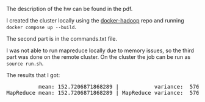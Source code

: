 The description of the hw can be found in the pdf.

I created the cluster locally using the [docker-hadoop](https://github.com/big-data-europe/docker-hadoop) repo
and running ```docker compose up --build```. 

The second part is in the commands.txt file.

I was not able to run mapreduce locally due to memory issues, so the third part was done on the remote cluster.
On the cluster the job can be run as ```source run.sh```.

The results that I got:  
<pre>
          mean: 152.7206871868289 |           variance:  57672.84569843359  
MapReduce mean: 152.7206871868289 | MapReduce variance:  57672.84569843358
</pre>

